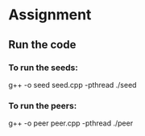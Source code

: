 # Assignment

## Run the code

### To run the seeds:
g++ -o seed seed.cpp -pthread
./seed

### To run the peers:
g++ -o peer peer.cpp -pthread
./peer
